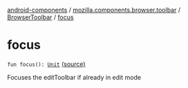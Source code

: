 [android-components](../../index.md) / [mozilla.components.browser.toolbar](../index.md) / [BrowserToolbar](index.md) / [focus](./focus.md)

# focus

`fun focus(): `[`Unit`](https://kotlinlang.org/api/latest/jvm/stdlib/kotlin/-unit/index.html) [(source)](https://github.com/mozilla-mobile/android-components/blob/master/components/browser/toolbar/src/main/java/mozilla/components/browser/toolbar/BrowserToolbar.kt#L630)

Focuses the editToolbar if already in edit mode


